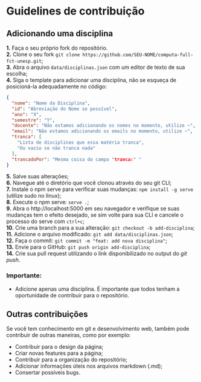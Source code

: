 # Guidelines de contribuição

## Adicionando uma disciplina

**1.** Faça o seu próprio fork do repositório.<br>
**2.** Clone o seu fork `git clone https://github.com/SEU-NOME/computa-full-fct-unesp.git`;<br>
**3.** Abra o arquivo `data/disciplinas.json` com um editor de texto de sua escolha;<br>
**4.** Siga o template para adicionar uma disciplina, não se esqueça de posicioná-la adequadamente no código:<br>

```json
{
  "nome": "Nome da Disciplina",
  "id": "Abreviação do Nome se possível",
  "ano": "X",
  "semestre": "Y",
  "docente": "Não estamos adicionando os nomes no momento, utilize ~",
  "email": "Não estamos adicionando os emails no momento, utilize ~",
  "tranca": [
    "Lista de disciplinas que essa matéria tranca",
    "Ou vazio se não tranca nada"
  ],
  "trancadoPor": "Mesma coisa do campo "tranca:" "
}
```

**5.** Salve suas alterações;<br>
**6.** Navegue até o diretório que você clonou através do seu git CLI;<br>
**7.** Instale o npm serve para verificar suas mudanças: `npm install -g serve` (utilize sudo no linux);<br>
**8.** Execute o npm serve: `serve .`;<br>
**9.** Abra o http://localhost:5000 em seu navegador e verifique se suas mudanças tem o efeito desejado, se sim volte para sua CLI e cancele o processo do serve com `ctrl+c`;<br>
**10.** Crie uma branch para a sua alteração: `git checkout -b add-disciplina`;<br>
**11.** Adicione o arquivo modificado: `git add data/disciplinas.json`;<br>
**12.** Faça o commit: `git commit -m "feat: add nova disciplina"`;<br>
**13.** Envie para o GitHub: `git push origin add-disciplina`;<br>
**14.** Crie sua pull request utilizando o link disponibilizado no output do _git push_.

### Importante:

- Adicione apenas uma disciplina. É importante que todos tenham a oportunidade de contribuir para o repositório.

## Outras contribuições

Se você tem conhecimento em git e desenvolvimento web, também pode contribuir de outras maneiras, como por exemplo:

- Contribuir para o design da página;
- Criar novas features para a página;
- Contribuir para a organização do repositório;
- Adicionar informações úteis nos arquivos markdown (.md);
- Consertar possíveis bugs.
